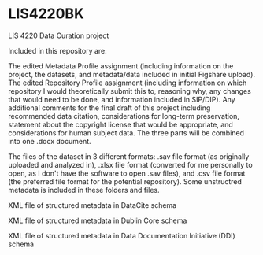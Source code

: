 # LIS4220BK
LIS 4220 Data Curation project

Included in this repository are:

  The edited Metadata Profile assignment (including information on the project, the datasets, and metadata/data included in initial Figshare upload).
  The edited Repository Profile assignment (including information on which repository I would theoretically submit this to, reasoning why, any changes that would need to be done, and information included in SIP/DIP).
  Any additional comments for the final draft of this project including recommended data citation, considerations for long-term preservation, statement about the copyright license that would be appropriate, and considerations for human subject data. The three parts will be combined into one .docx document.
  
  The files of the dataset in 3 different formats: .sav file format (as originally uploaded and analyzed in), .xlsx file format (converted for me personally to open, as I don't have the software to open .sav files), and .csv file format (the preferred file format for the potential repository). Some unstructred metadata is included in these folders and files.
  
  XML file of structured metadata in DataCite schema
  
  XML file of structured metadata in Dublin Core schema
  
  XML file of structured metadata in Data Documentation Initiative (DDI) schema
